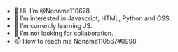 - 👋 Hi, I’m @Noname110678
- 👀 I’m interested in Javascript, HTML, Python and CSS.
- 🌱 I’m currently learning JS.
- 💞️ I’m  not looking for collaboration.
- 📫 How to reach me Noname110567#0998

<!---
Its really epic to learn coding languages I wish luck to you all! :)
--->
